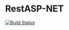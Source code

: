 # RestASP-NET

[![Build Status](https://travis-ci.com/Fts99/RestASP-NET.svg?branch=main)](https://travis-ci.com/Fts99/RestASP-NET)